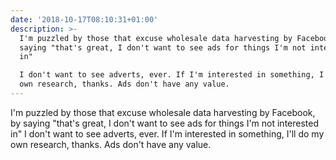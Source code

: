 ```yaml
---
date: '2018-10-17T08:10:31+01:00'
description: >-
  I'm puzzled by those that excuse wholesale data harvesting by Facebook, by
  saying "that's great, I don't want to see ads for things I'm not interested
  in"

  I don't want to see adverts, ever. If I'm interested in something, I'll do my
  own research, thanks. Ads don't have any value.
---
```

I'm puzzled by those that excuse wholesale data harvesting by Facebook, by saying "that's great, I don't want to see ads for things I'm not interested in"
I don't want to see adverts, ever. If I'm interested in something, I'll do my own research, thanks. Ads don't have any value.

